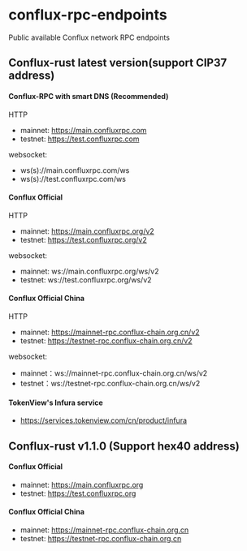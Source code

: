 # conflux-rpc-endpoints
Public available Conflux network RPC endpoints

## Conflux-rust latest version(support CIP37 address)

#### Conflux-RPC with smart DNS (Recommended)
HTTP
* mainnet: https://main.confluxrpc.com
* testnet: https://test.confluxrpc.com

websocket:
* ws(s)://main.confluxrpc.com/ws
* ws(s)://test.confluxrpc.com/ws

#### Conflux Official
HTTP
* mainnet: https://main.confluxrpc.org/v2
* testnet: https://test.confluxrpc.org/v2

websocket:
* mainnet: ws://main.confluxrpc.org/ws/v2
* testnet: ws://test.confluxrpc.org/ws/v2

#### Conflux Official China
HTTP
* mainnet: https://mainnet-rpc.conflux-chain.org.cn/v2
* testnet: https://testnet-rpc.conflux-chain.org.cn/v2

websocket:
* mainnet：ws://mainnet-rpc.conflux-chain.org.cn/ws/v2
* testnet：ws://testnet-rpc.conflux-chain.org.cn/ws/v2

#### TokenView's Infura service
* https://services.tokenview.com/cn/product/infura


## Conflux-rust v1.1.0 (Support hex40 address)

#### Conflux Official
* mainnet: https://main.confluxrpc.org
* testnet: https://test.confluxrpc.org


#### Conflux Official China
* mainnet: https://mainnet-rpc.conflux-chain.org.cn
* testnet: https://testnet-rpc.conflux-chain.org.cn
